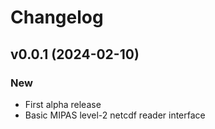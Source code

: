 Changelog
=========

v0.0.1 (2024-02-10)
-------------------

### New

- First alpha release
- Basic MIPAS level-2 netcdf reader interface
